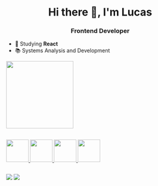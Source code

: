 <h1 align="center">Hi there 👋, I'm Lucas</h1>
<h3 align="center">Frontend Developer</h3>

- 🌱 Studying **React**
- 📚 Systems Analysis and Development

<div align="left">
  <a href="https://github.com/teixeiralc">
  <img height="180em" src="https://github-readme-stats.vercel.app/api/top-langs/?username=teixeiralc&layout=compact&langs_count=7&theme=dracula"/>
</div>

##

<p>
<img src="https://cdn.jsdelivr.net/gh/devicons/devicon/icons/javascript/javascript-original.svg" width="60"/>
<img src="https://cdn.jsdelivr.net/gh/devicons/devicon/icons/react/react-original.svg" width="60"/>
<img src="https://cdn.jsdelivr.net/gh/devicons/devicon/icons/tailwindcss/tailwindcss-plain.svg" width="60"/>
<img src="https://cdn.jsdelivr.net/gh/devicons/devicon/icons/figma/figma-original.svg"/ width="60">
</p>

##

<div> 
  <a href = "mailto:lucascteixeira0@gmail.com"><img src="https://img.shields.io/badge/-Gmail-%23333?style=for-the-badge&logo=gmail&logoColor=white" target="_blank"></a>
  <a href="https://www.linkedin.com/in/lucascteixeira0/" target="_blank"><img src="https://img.shields.io/badge/-LinkedIn-%230077B5?style=for-the-badge&logo=linkedin&logoColor=white" target="_blank"></a> 
</div>
